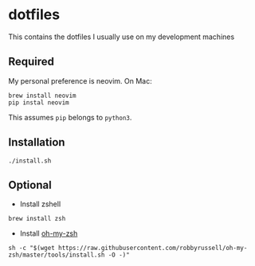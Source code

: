 # dotfiles
This contains the dotfiles I usually use on my development machines

## Required
My personal preference is neovim. On Mac:
```
brew install neovim
pip instal neovim
```
This assumes `pip` belongs to `python3`.

## Installation
```
./install.sh
```

## Optional
* Install zshell
```
brew install zsh
```
* Install [oh-my-zsh](https://github.com/robbyrussell/oh-my-zsh)
```
sh -c "$(wget https://raw.githubusercontent.com/robbyrussell/oh-my-zsh/master/tools/install.sh -O -)"
```
